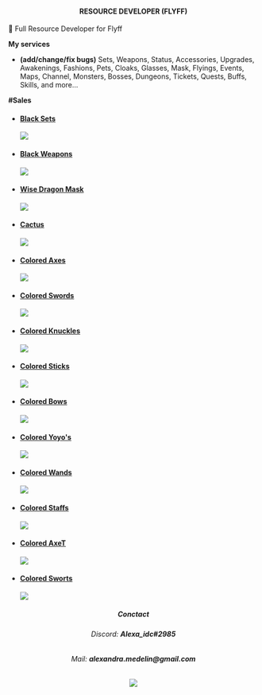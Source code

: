 <h4 align="center">RESOURCE DEVELOPER (FLYFF)</h1>

👋 Full Resource Developer for Flyff

<b>My services</b>
- <b>(add/change/fix bugs)</b> Sets, Weapons, Status, Accessories, Upgrades, Awakenings, Fashions, Pets, Cloaks, Glasses, Mask, Flyings, Events, Maps, Channel, Monsters, Bosses, Dungeons, Tickets, Quests, Buffs, Skills, and more...



<b>#Sales</b>
 - <h4><a href="https://github.com/Alexa-idc/black-sets-weapons-flyff">Black Sets</a></h4> <img src="https://i.imgur.com/1zVlePi.png">
 - <h4><a href="https://github.com/Alexa-idc/black-sets-weapons-flyff">Black Weapons</a></h4> <img src="https://i.imgur.com/e9Knp4k.png">
 - <h4><a href="https://github.com/Alexa-idc/wise-dragon-mask-flyff">Wise Dragon Mask</a></h4> <img src="https://i.imgur.com/ox9zX62.png">
 - <h4><a href="https://github.com/Alexa-idc/cactus-flyff">Cactus</a></h4> <img src="https://i.imgur.com/lOoZGhY.png">
 - <h4><a href="https://github.com/Alexa-idc/axe-colored-flyff">Colored Axes</a></h4> <img src="https://i.imgur.com/5zq3NM8.png">
 - <h4><a href="#">Colored Swords</a></h4> <img src="https://i.imgur.com/UtXQuk3.png">
 - <h4><a href="#">Colored Knuckles</a></h4> <img src="https://i.imgur.com/yCuyWHY.png">
 - <h4><a href="#">Colored Sticks</a></h4> <img src="https://i.imgur.com/RSS6z0F.png">
 - <h4><a href="#">Colored Bows</a></h4> <img src="https://i.imgur.com/94FEhhI.png">
 - <h4><a href="#">Colored Yoyo's</a></h4> <img src="https://i.imgur.com/kHr0Bjp.png">
 - <h4><a href="#">Colored Wands</a></h4> <img src="https://i.imgur.com/8c9Z5Tg.png">
 - <h4><a href="#">Colored Staffs</a></h4> <img src="https://i.imgur.com/yhmEqIQ.png">
 - <h4><a href="#">Colored AxeT</a></h4> <img src="https://i.imgur.com/d1DL7fy.png">
 - <h4><a href="#">Colored Sworts</a></h4> <img src="https://i.imgur.com/DRFdtDN.png">
 
<h5 align="center">Conctact</h1>
<h6 align="center">Discord: <b>Alexa_idc#2985</b></div>
<h6 align="center">Mail: <b>alexandra.medelin@gmail.com</b></div>

<h6 align="center"><img src="https://i.imgur.com/JWEcV44.png"></div>
<!---
You can click the Preview link to take a look at your changes.
--->


